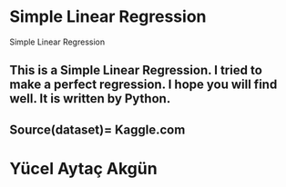 # Simple Linear Regression
 Simple Linear Regression
## This is a Simple Linear Regression.  I tried to make a perfect regression. I hope you will find well. It is written by Python.
## Source(dataset)= Kaggle.com 
# Yücel Aytaç Akgün